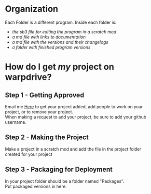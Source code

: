 <h1>Organization</h1>

Each Folder is a different program.
Inside each folder is:<br>
<em>
- the sb3 file for editing the program in a scratch mod<br>
- a md file with links to documentation<br>
- a md file with the versions and their changelogs<br>
- a folder with finished program versions
</em>

<h1>How do I get <em>my</em> project on warpdrive?</h1>

<h2>Step 1 - Getting Approved</h2>

Email me <a href="mailto:1011mikebaker@gmail.com">Here</a> to get your project added, add people to work on your project, or to remove your project.<br>
When making a request to add your project, be sure to add your github username.

<h2>Step 2 - Making the Project</h2>

Make a project in a scratch mod and add the file in the project folder created for your project<br>

<h2>Step 3 - Packaging for Deployment</h2>

In your project folder should be a folder named "Packages".<br>
Put packaged versions in here.<br>








